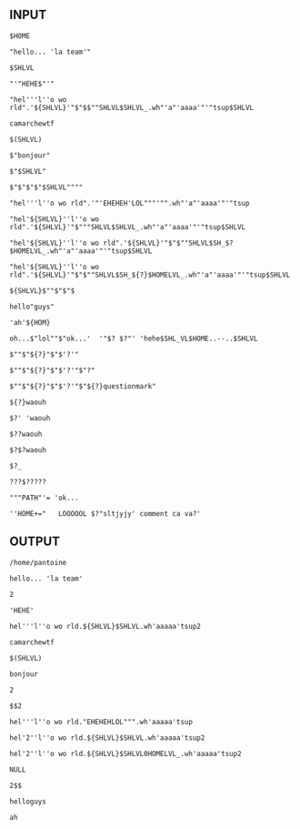 ## INPUT
`$HOME`

`"hello... 'la team'"`

`$SHLVL`

`"'"HEHE$"'"`

`"hel'''l''o wo rld".'${SHLVL}'"$"$$""SHLVL$SHLVL_.wh"'a"'aaaa'"'"tsup$SHLVL`

`camarchewtf`

`$(SHLVL)`

`$"bonjour"`

`$"$SHLVL"`

`$"$"$"$"$SHLVL""""`

`"hel'''l''o wo rld".'"'EHEHEH'LOL"""'"".wh"'a"'aaaa'"'"tsup`

`"hel'${SHLVL}''l''o wo rld".'${SHLVL}'"$"""SHLVL$SHLVL_.wh"'a"'aaaa'"'"tsup$SHLVL`

`"hel'${SHLVL}''l''o wo rld".'${SHLVL}'"$"$""SHLVL$SH_$?$HOMELVL_.wh"'a"'aaaa'"'"tsup$SHLVL`

`"hel'${SHLVL}''l''o wo rld".'${SHLVL}'"$"$""SHLVL$SH_${?}$HOMELVL_.wh"'a"'aaaa'"'"tsup$SHLVL`

`${SHLVL}$""$"$"$`

`hello"guys"`

`'ah'${HOM}`

`oh...$"lol""$"ok...'  '"$? $?"' 'hehe$SHL_VL$HOME..--..$SHLVL`

`$""$"${?}"$"$'?'"`

`$""$"${?}"$"$'?'"$"?"`

`$""$"${?}"$"$'?'"$"${?}questionmark"`

`${?}waouh`

`$?' 'waouh`

`$??waouh`

`$?$?waouh`

`$?_`

`???$?????`

`"""PATH"'= 'ok...`

`''HOME+="   LOOOOOL $?"sltjyjy' comment ca va?'`
## OUTPUT
`/home/pantoine`

`hello... 'la team'`

`2`

`'HEHE'`

`hel'''l''o wo rld.${SHLVL}$SHLVL.wh'aaaaa'tsup2`

`camarchewtf`

`$(SHLVL)`

`bonjour`

`2`

`$$2`

`hel'''l''o wo rld."EHEHEHLOL""".wh'aaaaa'tsup`

`hel'2''l''o wo rld.${SHLVL}$SHLVL.wh'aaaaa'tsup2`

`hel'2''l''o wo rld.${SHLVL}$SHLVL0HOMELVL_.wh'aaaaa'tsup2`

`NULL`

`2$$`

`helloguys`

`ah`

